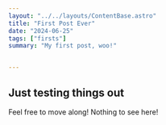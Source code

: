 ```yaml
---
layout: "../../layouts/ContentBase.astro"
title: "First Post Ever"
date: "2024-06-25"
tags: ["firsts"]
summary: "My first post, woo!"


---
```


## Just testing things out </b></b>

Feel free to move along! Nothing to see here!